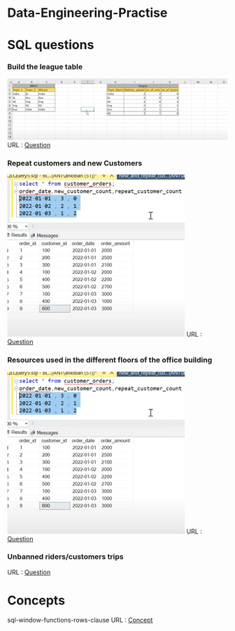 # Data-Engineering-Practise

# SQL questions


### Build the league table
![img.png](images/icc_world_cup.png)
URL :  [Question](https://www.youtube.com/watch?v=qyAgWL066Vo&list=PLBTZqjSKn0IeKBQDjLmzisazhqQy4iGkb)

### Repeat customers and new Customers
![img.png](images/img.png)
URL :  [Question](https://www.youtube.com/watch?v=MpAMjtvarrc&list=PLBTZqjSKn0IeKBQDjLmzisazhqQy4iGkb&index=2)

### Resources used in the different floors of the office building
![img.png](images/img.png)
URL :  [Question](https://www.youtube.com/watch?v=P6kNMyqKD0A&list=PLBTZqjSKn0IeKBQDjLmzisazhqQy4iGkb&index=3)

### Unbanned riders/customers trips
URL :  [Question](https://www.youtube.com/watch?v=EjzhMv0E_FE&list=PLBTZqjSKn0IeKBQDjLmzisazhqQy4iGkb&index=7)


# Concepts 
sql-window-functions-rows-clause
URL : [Concept](https://learnsql.com/blog/sql-window-functions-rows-clause/)
 
